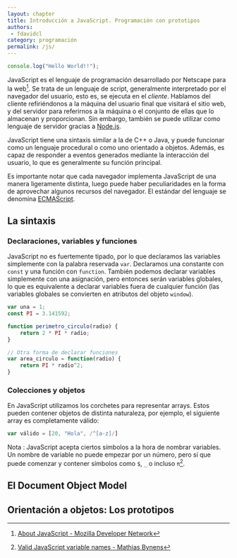 ```yaml
---
layout: chapter
title: Introducción a JavaScript. Programación con prototipos
authors:
 - fdavidcl
category: programación
permalink: /js/
---
```


~~~javascript
console.log("Hello World!!");
~~~

JavaScript es el lenguaje de programación desarrollado por Netscape para la web[^mdnjs].
Se trata de un lenguaje de script, generalmente interpretado por el navegador del usuario, esto es,
se ejecuta en el *cliente*. Hablamos del cliente refiriéndonos a la máquina del usuario
final que visitará el sitio web, y del servidor para referirnos a la máquina o el
conjunto de ellas que lo almacenan y proporcionan. Sin embargo, también se
puede utilizar como lenguaje de servidor gracias a [Node.js](http://nodejs.org/).

JavaScript tiene una sintaxis similar a la de C++ o Java, y puede funcionar como
un lenguaje procedural o como uno orientado a objetos. Además, es capaz de
responder a eventos generados mediante la interacción del usuario, lo que
es generalmente su función principal.

Es importante notar que cada navegador implementa JavaScript de una manera
ligeramente distinta, luego puede haber peculiaridades en la forma de
aprovechar algunos recursos del navegador. El estándar del lenguaje se
denomina [ECMAScript](http://www.ecma-international.org/publications/files/ECMA-ST/Ecma-262.pdf).

## La sintaxis

### Declaraciones, variables y funciones

JavaScript no es fuertemente tipado, por lo que declaramos las variables
simplemente con la palabra reservada `var`. Declaramos una constante con
`const` y una función con `function`. También podemos declarar variables
simplemente con una asignación, pero entonces serán variables globales,
lo que es equivalente a declarar variables fuera de cualquier función
(las variables globales se convierten en atributos del objeto `window`).

~~~javascript
var una = 1;
const PI = 3.141592;

function perimetro_circulo(radio) {
    return 2 * PI * radio;
}

// Otra forma de declarar funciones
var area_circulo = function(radio) {
    return PI * radio^2;
}
~~~

### Colecciones y objetos
En JavaScript utilizamos los corchetes para representar arrays. Estos pueden
contener objetos de distinta naturaleza, por ejemplo, el siguiente array
es completamente válido:

~~~javascript
var válido = [20, "Hola", /^[a-z]/]
~~~

Nota
 : JavaScript acepta ciertos símbolos a la hora de nombrar variables. Un
 nombre de variable no puede empezar por un número, pero sí que puede
 comenzar y contener símbolos como `$`, `_` o incluso `π`[^jsidentifiers].



## El Document Object Model


## Orientación a objetos: Los prototipos


[^mdnjs]: [About JavaScript - Mozilla Developer Network](https://developer.mozilla.org/en-US/docs/Web/JavaScript/About_JavaScript)

[^jsidentifiers]: [Valid JavaScript variable names - Mathias Bynens](http://mathiasbynens.be/notes/javascript-identifiers)
